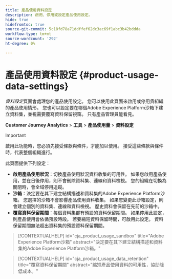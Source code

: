 ```yaml
---
title: 產品使用資料設定
description: 啟用、停用或設定產品使用設定。
hide: true
hidefromtoc: true
source-git-commit: 5c18fd78a71ddffef62dc3ac69f1abc3b42bddda
workflow-type: tm+mt
source-wordcount: '292'
ht-degree: 0%

---
```


# 產品使用資料設定 {#product-usage-data-settings}

_資料設定_&#x200B;頁面會處理您的產品使用設定。 您可以使用此頁面來啟用或停用貴組織的產品使用情形。 您也可以設定要在哪個Adobe Experience Platform沙箱下建立資料集，並視需要覆寫資料保留視窗。 只有產品管理員能看見。

**Customer Journey Analytics** > **工具** > **產品使用量** > **資料設定**

>[!IMPORTANT]
>
>啟用此功能時，您必須先接受條款與條件，才能加以使用。 接受這些條款與條件時，代表整個組織進行。

此頁面提供下列設定：

* **啟用產品使用狀況**：切換產品使用狀況資料收集的可用性。 如果您啟用產品使用，並在日後停用，則不會刪除資料集、連線和資料檢視。 您的組織在切換為關閉時，會全域停用追蹤。
* **沙箱**：決定要在其下建立結構描述和資料集的Adobe Experience Platform沙箱。 您選擇的沙箱不會影響產品使用資料收集。 如果您變更此沙箱設定，則會建立個別的資料集、連線和資料檢視。 歷史資料會保留在先前的沙箱中。
* **覆寫資料保留期間**：每個資料集都有預設的資料保留期間。 如果停用此設定，則產品使用會依循預設時段。 若要縮短資料保留時間，可啟用此設定。 資料保留期間無法超出資料集的預設資料保留期間。

>[!CONTEXTUALHELP]
>id="cja_product_usage_sandbox"
>title="Adobe Experience Platform沙箱"
>abstract="決定要在其下建立結構描述和資料集的Adobe Experience Platform沙箱。"

>[!CONTEXTUALHELP]
>id="cja_product_usage_data_retention"
>title="覆寫資料保留期間"
>abstract="縮短產品使用資料的可用性，協助降低成本。"
